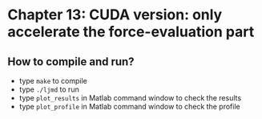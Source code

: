 # Chapter 13: CUDA version: only accelerate the force-evaluation part

## How to compile and run?
  * type `make` to compile
  * type `./ljmd` to run
  * type `plot_results` in Matlab command window to check the results
  * type `plot_profile` in Matlab command window to check the profile
